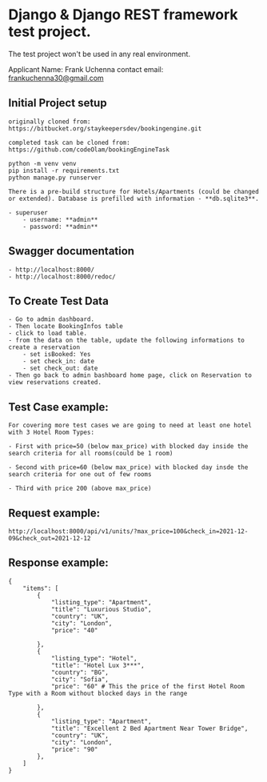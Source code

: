 # Django & Django REST framework test project.

The test project won't be used in any real environment.

Applicant Name: Frank Uchenna
contact email: frankuchenna30@gmail.com

## Initial Project setup

    originally cloned from: https://bitbucket.org/staykeepersdev/bookingengine.git

    completed task can be cloned from: https://github.com/codeOlam/bookingEngineTask

    python -m venv venv
    pip install -r requirements.txt
    python manage.py runserver

    There is a pre-build structure for Hotels/Apartments (could be changed or extended). Database is prefilled with information - **db.sqlite3**.

    - superuser
        - username: **admin**
        - password: **admin**

## Swagger documentation

    - http://localhost:8000/
    - http://localhost:8000/redoc/

## To Create Test Data

    - Go to admin dashboard.
    - Then locate BookingInfos table
    - click to load table.
    - from the data on the table, update the following informations to create a reservation
        - set isBooked: Yes
        - set check_in: date
        - set check_out: date
    - Then go back to admin bashboard home page, click on Reservation to view reservations created.

## Test Case example:

    For covering more test cases we are going to need at least one hotel with 3 Hotel Room Types:

    - First with price=50 (below max_price) with blocked day inside the search criteria for all rooms(could be 1 room)

    - Second with price=60 (below max_price) with blocked day insde the search criteria for one out of few rooms

    - Third with price 200 (above max_price)

## Request example:

    http://localhost:8000/api/v1/units/?max_price=100&check_in=2021-12-09&check_out=2021-12-12

## Response example:

    {
        "items": [
            {
                "listing_type": "Apartment",
                "title": "Luxurious Studio",
                "country": "UK",
                "city": "London",
                "price": "40"

            },
            {
                "listing_type": "Hotel",
                "title": "Hotel Lux 3***",
                "country": "BG",
                "city": "Sofia",
                "price": "60" # This the price of the first Hotel Room Type with a Room without blocked days in the range

            },
            {
                "listing_type": "Apartment",
                "title": "Excellent 2 Bed Apartment Near Tower Bridge",
                "country": "UK",
                "city": "London",
                "price": "90"
            },
        ]
    }
